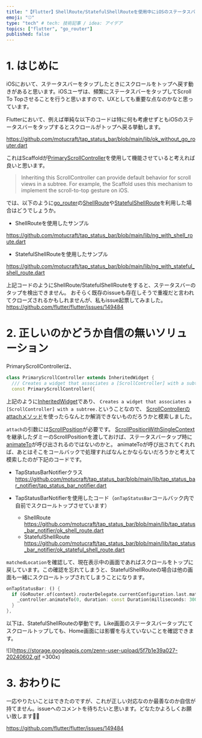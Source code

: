```yaml
---
title: "【Flutter】ShellRoute/StatefulShellRouteを使用中にiOSのステータスバータップを検出する"
emoji: "⚾"
type: "tech" # tech: 技術記事 / idea: アイデア
topics: ["flutter", "go_router"]
published: false
---
```


# 1. はじめに

iOSにおいて、ステータスバーをタップしたときにスクロールをトップへ戻す動きがあると思います。iOSユーザは、頻繁にステータスバーをタップしてScroll To Topさせることを行うと思いますので、UXとしても重要な点なのかなと思っています。

Flutterにおいて、例えば単純な以下のコードは特に何も考慮せずともiOSのステータスバーをタップするとスクロールがトップへ戻る挙動します。

https://github.com/motucraft/tap_status_bar/blob/main/lib/ok_without_go_router.dart

これはScaffoldが[PrimaryScrollController](https://api.flutter.dev/flutter/widgets/PrimaryScrollController-class.html)を使用して機能させていると考えれば良いと思います。

> Inheriting this ScrollController can provide default behavior for scroll views in a subtree. For example, the Scaffold uses this mechanism to implement the scroll-to-top gesture on iOS.

では、以下のように[go_router](https://pub.dev/packages/go_router)の[ShellRoute](https://pub.dev/documentation/go_router/latest/go_router/ShellRoute-class.html)や[StatefulShellRoute](https://pub.dev/documentation/go_router/latest/go_router/StatefulShellRoute-class.html)を利用した場合はどうでしょうか。

- ShellRouteを使用したサンプル

https://github.com/motucraft/tap_status_bar/blob/main/lib/ng_with_shell_route.dart

- StatefulShellRouteを使用したサンプル

https://github.com/motucraft/tap_status_bar/blob/main/lib/ng_with_stateful_shell_route.dart

上記コードのようにShellRoute/StatefulShellRouteをすると、ステータスバーのタップを検出できません。
おそらく既存のissueも存在しそうで重複だと言われてクローズされるかもしれませんが、私もissue起票してみました。
https://github.com/flutter/flutter/issues/149484

# 2. 正しいのかどうか自信の無いソリューション

PrimaryScrollControllerは、

```dart
class PrimaryScrollController extends InheritedWidget {
  /// Creates a widget that associates a [ScrollController] with a subtree.
  const PrimaryScrollController({
```

上記のように[InheritedWidget](https://api.flutter.dev/flutter/widgets/InheritedWidget-class.html)であり、
`Creates a widget that associates a [ScrollController] with a subtree.`ということなので、
[ScrollControllerのattachメソッド](https://api.flutter.dev/flutter/widgets/ScrollController/attach.html)を使ったらなんとか解消できないものだろうかと模索しました。

`attach`の引数には[ScrollPosition](https://api.flutter.dev/flutter/widgets/ScrollPosition-class.html)が必要です。
[ScrollPositionWithSingleContext](https://api.flutter.dev/flutter/widgets/ScrollPositionWithSingleContext-class.html)を継承したダミーのScrollPositionを渡しておけば、ステータスバータップ時に[animateTo](https://api.flutter.dev/flutter/widgets/ScrollPosition/animateTo.html)が呼び出されるのではないのかと。
animateToが呼び出されてくれれば、あとはそこをコールバックで処理すればなんとかならないだろうかと考えて模索したのが下記のコードです。

- TapStatusBarNotifierクラス
https://github.com/motucraft/tap_status_bar/blob/main/lib/tap_status_bar_notifier/tap_status_bar_notifier.dart

- TapStatusBarNotifierを使用したコード（`onTapStatusBar`コールバック内で自前でスクロールトップさせています）
  - ShellRoute
    https://github.com/motucraft/tap_status_bar/blob/main/lib/tap_status_bar_notifier/ok_shell_route.dart
  - StatefulShellRoute
    https://github.com/motucraft/tap_status_bar/blob/main/lib/tap_status_bar_notifier/ok_stateful_shell_route.dart

`matchedLocation`を確認して、現在表示中の画面であればスクロールをトップに戻しています。この確認を忘れてしまうと、StatefulShellRouteの場合は他の画面も一緒にスクロールトップされてしまうことになります。

```dart
onTapStatusBar: () {
  if (GoRouter.of(context).routerDelegate.currentConfiguration.last.matchedLocation == '/home') {
    _controller.animateTo(0, duration: const Duration(milliseconds: 300), curve: Curves.linear);
  }
},
```

以下は、StatefulShellRouteの挙動です。Like画面のステータスバータップにてスクロールトップしても、Home画面には影響を与えていないことを確認できます。

![](https://storage.googleapis.com/zenn-user-upload/5f7b1e39a027-20240602.gif =300x)

# 3. おわりに

一応やりたいことはできたのですが、これが正しい対応なのか最善なのか自信が持てません。issueへのコメントを待ちたいと思います。どなたかよろしくお願い致します🙇‍♂

https://github.com/flutter/flutter/issues/149484
